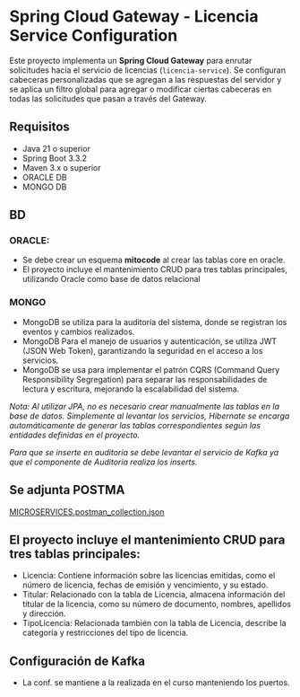 # Spring Cloud Gateway - Licencia Service Configuration

Este proyecto implementa un **Spring Cloud Gateway** para enrutar solicitudes hacia el servicio de licencias (`licencia-service`). Se configuran cabeceras personalizadas que se agregan a las respuestas del servidor y se aplica un filtro global para agregar o modificar ciertas cabeceras en todas las solicitudes que pasan a través del Gateway.


## Requisitos
- Java 21 o superior
- Spring Boot 3.3.2
- Maven 3.x o superior
- ORACLE DB 
- MONGO DB

## BD
### ORACLE:
- Se debe crear un esquema **mitocode** al crear las tablas core en oracle.
- El proyecto incluye el mantenimiento CRUD para tres tablas principales, utilizando Oracle como base de datos relacional
### MONGO
- MongoDB se utiliza para la auditoría del sistema, donde se registran los eventos y cambios realizados.
- MongoDB Para el manejo de usuarios y autenticación, se utiliza JWT (JSON Web Token), garantizando la seguridad en el acceso a los servicios.
- MongoDB se usa para implementar el patrón CQRS (Command Query Responsibility Segregation) para separar las responsabilidades de lectura y escritura, mejorando la escalabilidad del sistema.

_Nota: 
_Al utilizar JPA, no es necesario crear manualmente las tablas en la base de datos. Simplemente al levantar los servicios, Hibernate se encarga automáticamente de generar las tablas correspondientes según las entidades definidas en el proyecto.__

_Para que se inserte en auditoria se debe levantar el servicio de Kafka ya que el componente de Auditoria realiza los inserts._
## Se adjunta POSTMA
[MICROSERVICES.postman_collection.json](MICROSERVICES.postman_collection.json)

## El proyecto incluye el mantenimiento CRUD para tres tablas principales:
- Licencia: Contiene información sobre las licencias emitidas, como el número de licencia, fechas de emisión y vencimiento, y su estado.
- Titular: Relacionado con la tabla de Licencia, almacena información del titular de la licencia, como su número de documento, nombres, apellidos y dirección.
- TipoLicencia: Relacionada también con la tabla de Licencia, describe la categoría y restricciones del tipo de licencia.

## Configuración de Kafka
- La conf. se mantiene a la realizada en el curso manteniendo los puertos.